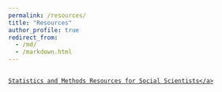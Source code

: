 ```yaml
---
permalink: /resources/
title: "Resources"
author_profile: true
redirect_from: 
  - /md/
  - /markdown.html
---
```


## <a href="https://ciskiwitch.github.io/methods">
    Statistics and Methods Resources for Social Scientists</a>
